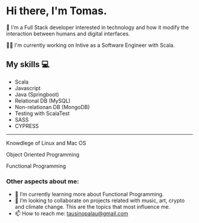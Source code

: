 # Hi there, I'm Tomas.

:boy: I'm a Full Stack developer interested in technology and how it modify the interaction between humans and digital interfaces. 

👨‍💼 I'm currently working on Intive as a Software Engineer with Scala.




## My skills :computer:

- Scala 
- Javascript
- Java (Springboot)
- Relational DB (MySQL)
- Non-relationan DB (MongoDB)
- Testing with ScalaTest
- SASS
- CYPRESS 
---
Knowdlege of Linux and Mac OS

Object Oriented Programming

Functional Programming

### Other aspects about me:

- 🌱 I’m currently learning more about Functional Programming.
- 💞️ I’m looking to collaborate on projects related with music, art, crypto and climate change. This are the topics that most influence me.
- 📫 How to reach me: tausinopalau@gmail.com


